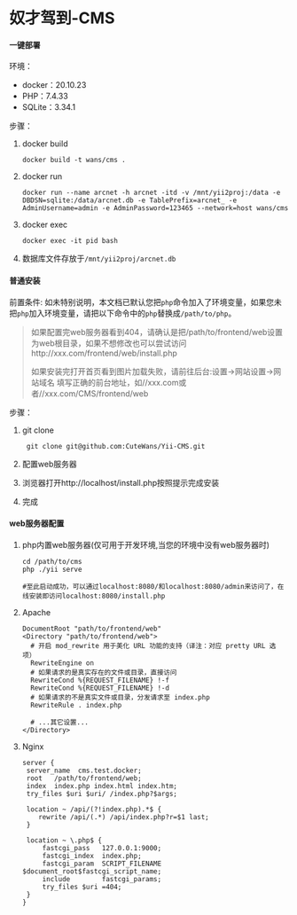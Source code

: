 # 奴才驾到-CMS
#### 一键部署

环境：

- docker：20.10.23
- PHP：7.4.33
- SQLite：3.34.1

步骤：

1. docker build

   ```shell
   docker build -t wans/cms .
   ```

2. docker run

   ```shell
   docker run --name arcnet -h arcnet -itd -v /mnt/yii2proj:/data -e DBDSN=sqlite:/data/arcnet.db -e TablePrefix=arcnet_ -e AdminUsername=admin -e AdminPassword=123465 --network=host wans/cms
   ```

3. docker exec

   ```shell
   docker exec -it pid bash
   ```

4. 数据库文件存放于`/mnt/yii2proj/arcnet.db`

#### 普通安装

前置条件: 如未特别说明，本文档已默认您把`php`命令加入了环境变量，如果您未把`php`加入环境变量，请把以下命令中的`php`替换成`/path/to/php`。

> 如果配置完web服务器看到404，请确认是把/path/to/frontend/web设置为web根目录，如果不想修改也可以尝试访问http://xxx.com/frontend/web/install.php
>
> 如果安装完打开首页看到图片加载失败，请前往后台:设置->网站设置->网站域名 填写正确的前台地址，如//xxx.com或者//xxx.com/CMS/frontend/web

步骤：

1. git clone

   ```shell
    git clone git@github.com:CuteWans/Yii-CMS.git
   ```

2. 配置web服务器

3. 浏览器打开http://localhost/install.php按照提示完成安装

4. 完成

#### web服务器配置

1. php内置web服务器(仅可用于开发环境,当您的环境中没有web服务器时)

   ```shell
   cd /path/to/cms
   php ./yii serve  
   
   #至此启动成功，可以通过localhost:8080/和localhost:8080/admin来访问了，在线安装即访问localhost:8080/install.php
   ```

2. Apache

   ```shell
   DocumentRoot "path/to/frontend/web"
   <Directory "path/to/frontend/web">
     # 开启 mod_rewrite 用于美化 URL 功能的支持（译注：对应 pretty URL 选项）
     RewriteEngine on
     # 如果请求的是真实存在的文件或目录，直接访问
     RewriteCond %{REQUEST_FILENAME} !-f
     RewriteCond %{REQUEST_FILENAME} !-d
     # 如果请求的不是真实文件或目录，分发请求至 index.php
     RewriteRule . index.php
   
     # ...其它设置...
   </Directory>
   ```

3. Nginx

   ```shell
   server {
    server_name  cms.test.docker;
    root   /path/to/frontend/web;
    index  index.php index.html index.htm;
    try_files $uri $uri/ /index.php?$args;
   
    location ~ /api/(?!index.php).*$ {
       rewrite /api/(.*) /api/index.php?r=$1 last;
    }
   
    location ~ \.php$ {
        fastcgi_pass   127.0.0.1:9000;
        fastcgi_index  index.php;
        fastcgi_param  SCRIPT_FILENAME  $document_root$fastcgi_script_name;
        include        fastcgi_params;
        try_files $uri =404;
    }
   }
   ```

